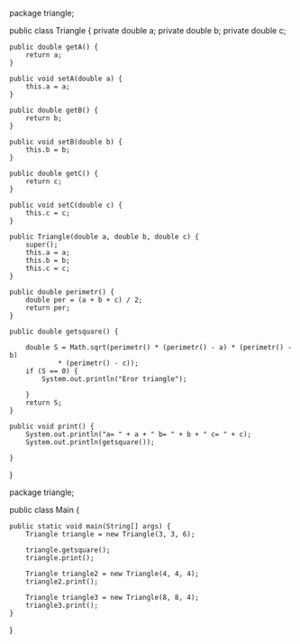 package triangle;

public class Triangle {
	private double a;
	private double b;
	private double c;

	public double getA() {
		return a;
	}

	public void setA(double a) {
		this.a = a;
	}

	public double getB() {
		return b;
	}

	public void setB(double b) {
		this.b = b;
	}

	public double getC() {
		return c;
	}

	public void setC(double c) {
		this.c = c;
	}

	public Triangle(double a, double b, double c) {
		super();
		this.a = a;
		this.b = b;
		this.c = c;
	}

	public double perimetr() {
		double per = (a + b + c) / 2;
		return per;
	}

	public double getsquare() {

		double S = Math.sqrt(perimetr() * (perimetr() - a) * (perimetr() - b)
				* (perimetr() - c));
		if (S == 0) {
			System.out.println("Eror triangle");

		}
		return S;
	}

	public void print() {
		System.out.println("a= " + a + " b= " + b + " c= " + c);
		System.out.println(getsquare());

	}
}


package triangle;

public class Main {

	public static void main(String[] args) {
		Triangle triangle = new Triangle(3, 3, 6);

		triangle.getsquare();
		triangle.print();
		
		Triangle triangle2 = new Triangle(4, 4, 4);
		triangle2.print();
		
		Triangle triangle3 = new Triangle(8, 8, 4);
		triangle3.print();
	}

}
